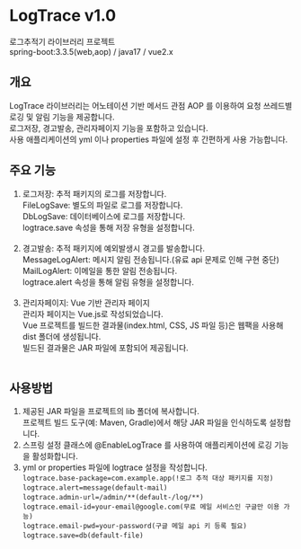 # LogTrace v1.0
로그추적기 라이브러리 프로젝트<br>
spring-boot:3.3.5(web,aop) / java17 / vue2.x<br>

## 개요
LogTrace 라이브러리는 어노테이션 기반 메서드 관점 AOP 를 이용하여 요청 쓰레드별 로깅 및 알림 기능을 제공합니다. <br>
로그저장, 경고발송, 관리자페이지 기능을 포함하고 있습니다.<br>
사용 애플리케이션의 yml 이나 properties 파일에 설정 후 간편하게 사용 가능합니다.<br>


## 주요 기능
1. 로그저장: 추적 패키지의 로그를 저장합니다.<br>
   FileLogSave: 별도의 파일로 로그를 저장합니다.<br>
   DbLogSave: 데이터베이스에 로그를 저장합니다.<br>
   logtrace.save 속성을 통해 저장 유형을 설정합니다.<br><br>
2. 경고발송: 추적 패키지에 예외발생시 경고를 발송합니다.<br>
   MessageLogAlert: 메시지 알림 전송됩니다.(유료 api 문제로 인해 구현 중단)<br>
   MailLogAlert: 이메일을 통한 알림 전송됩니다.<br>
   logtrace.alert 속성을 통해 알림 유형을 설정합니다.<br><br>
3. 관리자페이지: Vue 기반 관리자 페이지<br>
   관리자 페이지는 Vue.js로 작성되었습니다.<br>
   Vue 프로젝트를 빌드한 결과물(index.html, CSS, JS 파일 등)은 웹팩을 사용해 dist 폴더에 생성됩니다.<br>
   빌드된 결과물은 JAR 파일에 포함되어 제공됩니다.<br><br>

## 사용방법
1. 제공된 JAR 파일을 프로젝트의 lib 폴더에 복사합니다.<br>
   프로젝트 빌드 도구(예: Maven, Gradle)에서 해당 JAR 파일을 인식하도록 설정합니다.<br>
2. 스프링 설정 클래스에 @EnableLogTrace 를 사용하여 애플리케이션에 로깅 기능을 활성화합니다.<br>
3. yml or properties 파일에 logtrace 설정을 작성합니다.<br>
   `logtrace.base-package=com.example.app(!로그 추적 대상 패키지를 지정)`<br>
   `logtrace.alert=message(default-mail)`<br>
   `logtrace.admin-url=/admin/**(default-/log/**)`<br>
   `logtrace.email-id=your-email@google.com(무료 메일 서비스인 구글만 이용 가능)`<br>
   `logtrace.email-pwd=your-password(구글 메일 api 키 등록 필요)`<br>
   `logtrace.save=db(default-file)`<br>